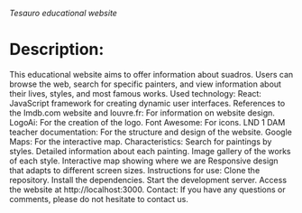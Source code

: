<em>Tesauro educational website</em>
<h1>Description:</h1>
This educational website aims to offer information about suadros. Users can browse the web, search for specific painters, and view information about their lives, styles, and most famous works.
Used technology:
React: JavaScript framework for creating dynamic user interfaces.
References to the Imdb.com website and louvre.fr: For information on website design.
LogoAi: For the creation of the logo.
Font Awesome: For icons.
LND 1 DAM teacher documentation: For the structure and design of the website.
Google Maps: For the interactive map.
Characteristics:
Search for paintings by styles.
Detailed information about each painting.
Image gallery of the works of each style.
Interactive map showing where we are
Responsive design that adapts to different screen sizes.
Instructions for use:
Clone the repository.
Install the dependencies.
Start the development server.
Access the website at http://localhost:3000.
Contact:
If you have any questions or comments, please do not hesitate to contact us.
